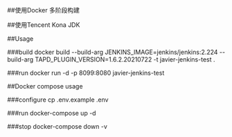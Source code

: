 ##使用Docker 多阶段构建

##使用Tencent Kona JDK



##Usage

###build
docker build --build-arg JENKINS_IMAGE=jenkins/jenkins:2.224 --build-arg TAPD_PLUGIN_VERSION=1.6.2.20210722  -t javier-jenkins-test .

###run
docker run -d -p 8099:8080 javier-jenkins-test


##Docker compose usage

###configure
cp .env.example .env

###run
docker-compose up -d

###stop
docker-compose down -v



